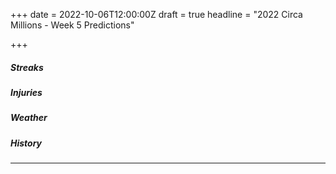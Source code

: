 +++
date = 2022-10-06T12:00:00Z
draft = true
headline = "2022 Circa Millions - Week 5 Predictions"

+++

##### _Streaks_

##### _Injuries_

##### _Weather_

##### _History_

***

### 
